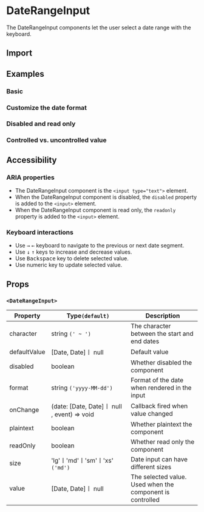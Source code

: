 # DateRangeInput

The DateRangeInput components let the user select a date range with the keyboard.

## Import

<!--{include:(components/date-range-input/fragments/import.md)}-->

## Examples

### Basic

<!--{include:`basic.md`}-->

### Customize the date format

<!--{include:`format.md`}-->

### Disabled and read only

<!--{include:`disabled.md`}-->

### Controlled vs. uncontrolled value

<!--{include:`controlled.md`}-->

## Accessibility

### ARIA properties

- The DateRangeInput component is the `<input type="text">` element.
- When the DateRangeInput component is disabled, the `disabled` property is added to the `<input>` element.
- When the DateRangeInput component is read only, the `readonly` property is added to the `<input>` element.

### Keyboard interactions

- Use <kbd>→</kbd> <kbd>←</kbd> keyboard to navigate to the previous or next date segment.
- Use <kbd>↓</kbd> <kbd>↑</kbd> keys to increase and decrease values.
- Use <kbd>Backspace</kbd> key to delete selected value.
- Use numeric key to update selected value.

## Props

### `<DateRangeInput>`

<!-- prettier-sort-markdown-table -->

| Property     | Type`(default)`                             | Description                                               |
| ------------ | ------------------------------------------- | --------------------------------------------------------- |
| character    | string `(' ~ ')`                            | The character between the start and end dates             |
| defaultValue | [Date, Date]〡 null                         | Default value                                             |
| disabled     | boolean                                     | Whether disabled the component                            |
| format       | string `('yyyy-MM-dd')`                     | Format of the date when rendered in the input             |
| onChange     | (date: [Date, Date]〡 null , event) => void | Callback fired when value changed                         |
| plaintext    | boolean                                     | Whether plaintext the component                           |
| readOnly     | boolean                                     | Whether read only the component                           |
| size         | 'lg'〡'md'〡'sm'〡'xs' `('md')`             | Date input can have different sizes                       |
| value        | [Date, Date]〡 null                         | The selected value. Used when the component is controlled |
